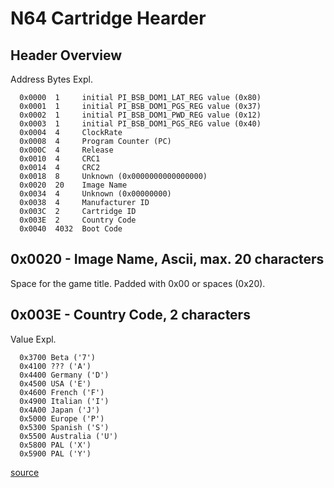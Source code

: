 # N64 Cartridge Hearder


## Header Overview

Address Bytes Expl.
```
  0x0000  1     initial PI_BSB_DOM1_LAT_REG value (0x80)
  0x0001  1     initial PI_BSB_DOM1_PGS_REG value (0x37)
  0x0002  1     initial PI_BSB_DOM1_PWD_REG value (0x12)
  0x0003  1     initial PI_BSB_DOM1_PGS_REG value (0x40)
  0x0004  4     ClockRate
  0x0008  4     Program Counter (PC)
  0x000C  4     Release
  0x0010  4     CRC1
  0x0014  4     CRC2
  0x0018  8     Unknown (0x0000000000000000)
  0x0020  20    Image Name
  0x0034  4     Unknown (0x00000000)
  0x0038  4     Manufacturer ID
  0x003C  2     Cartridge ID
  0x003E  2     Country Code
  0x0040  4032  Boot Code
```


## 0x0020 - Image Name, Ascii, max. 20 characters

Space for the game title. Padded with 0x00 or spaces (0x20).


## 0x003E - Country Code, 2 characters

Value  Expl.
```
  0x3700 Beta ('7')
  0x4100 ??? ('A')
  0x4400 Germany ('D')
  0x4500 USA ('E')
  0x4600 French ('F')
  0x4900 Italian ('I')
  0x4A00 Japan ('J')
  0x5000 Europe ('P')
  0x5300 Spanish ('S')
  0x5500 Australia ('U')
  0x5800 PAL ('X')
  0x5900 PAL ('Y')
```
[source](http://n64.icequake.net/mirror/www.jimb.de/Projects/N64TEK.htm#cartridges)
